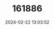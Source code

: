 ---
title: "161886"
category: "Lotus callis-viridis"
draft: false
date: 2024-02-22 13:03:52
languages:
  Spanish; Castilian: ["Corazoncillo", "Cuernecillo", "Trébol de Risco", "Coranzoncillo de Andén Verde"]
---